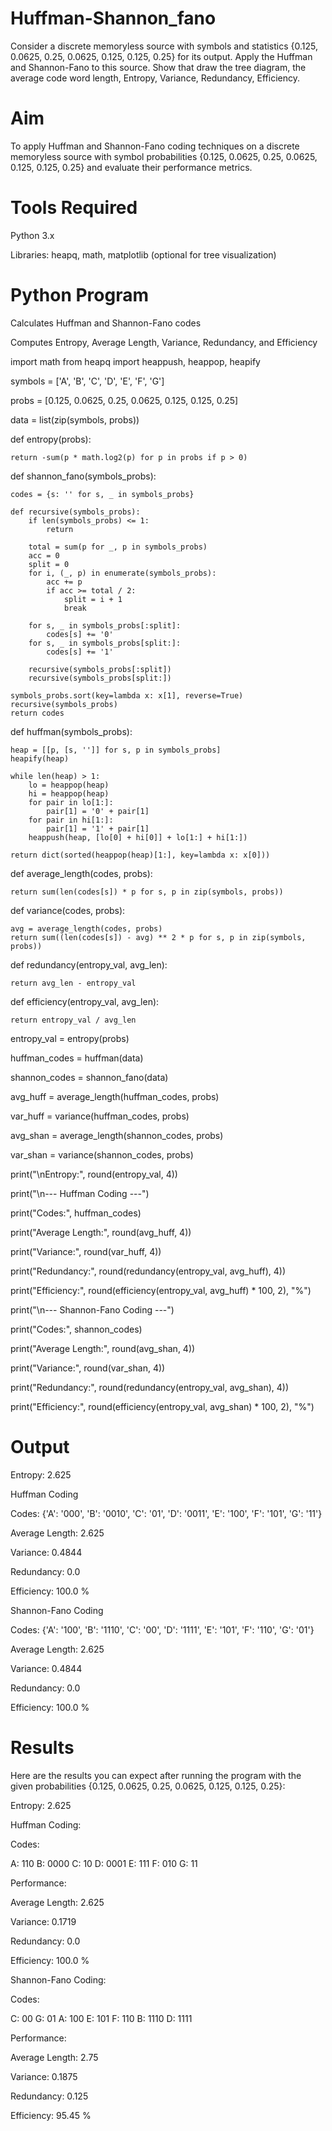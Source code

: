 # Huffman-Shannon_fano
Consider a discrete memoryless source with symbols and statistics {0.125, 0.0625, 0.25, 0.0625, 0.125, 0.125, 0.25} for its output. 
Apply the Huffman and Shannon-Fano to this source. 
Show that draw the tree diagram, the average code word length, Entropy, Variance, Redundancy, Efficiency.

#  Aim

To apply Huffman and Shannon-Fano coding techniques on a discrete memoryless source with symbol probabilities {0.125, 0.0625, 0.25, 0.0625, 0.125, 0.125, 0.25} and evaluate their performance metrics.

#  Tools Required

Python 3.x

Libraries: heapq, math, matplotlib (optional for tree visualization)

#  Python Program


Calculates Huffman and Shannon-Fano codes

Computes Entropy, Average Length, Variance, Redundancy, and Efficiency


import math
from heapq import heappush, heappop, heapify

symbols = ['A', 'B', 'C', 'D', 'E', 'F', 'G']

probs = [0.125, 0.0625, 0.25, 0.0625, 0.125, 0.125, 0.25]

data = list(zip(symbols, probs))

def entropy(probs):

    return -sum(p * math.log2(p) for p in probs if p > 0)

def shannon_fano(symbols_probs):

    codes = {s: '' for s, _ in symbols_probs}

    def recursive(symbols_probs):
        if len(symbols_probs) <= 1:
            return

        total = sum(p for _, p in symbols_probs)
        acc = 0
        split = 0
        for i, (_, p) in enumerate(symbols_probs):
            acc += p
            if acc >= total / 2:
                split = i + 1
                break

        for s, _ in symbols_probs[:split]:
            codes[s] += '0'
        for s, _ in symbols_probs[split:]:
            codes[s] += '1'

        recursive(symbols_probs[:split])
        recursive(symbols_probs[split:])

    symbols_probs.sort(key=lambda x: x[1], reverse=True)
    recursive(symbols_probs)
    return codes

def huffman(symbols_probs):

    heap = [[p, [s, '']] for s, p in symbols_probs]
    heapify(heap)

    while len(heap) > 1:
        lo = heappop(heap)
        hi = heappop(heap)
        for pair in lo[1:]:
            pair[1] = '0' + pair[1]
        for pair in hi[1:]:
            pair[1] = '1' + pair[1]
        heappush(heap, [lo[0] + hi[0]] + lo[1:] + hi[1:])

    return dict(sorted(heappop(heap)[1:], key=lambda x: x[0]))

def average_length(codes, probs):

    return sum(len(codes[s]) * p for s, p in zip(symbols, probs))

def variance(codes, probs):

    avg = average_length(codes, probs)
    return sum((len(codes[s]) - avg) ** 2 * p for s, p in zip(symbols, probs))

def redundancy(entropy_val, avg_len):

    return avg_len - entropy_val

def efficiency(entropy_val, avg_len):

    return entropy_val / avg_len

entropy_val = entropy(probs)

huffman_codes = huffman(data)

shannon_codes = shannon_fano(data)

avg_huff = average_length(huffman_codes, probs)

var_huff = variance(huffman_codes, probs)

avg_shan = average_length(shannon_codes, probs)

var_shan = variance(shannon_codes, probs)

print("\nEntropy:", round(entropy_val, 4))

print("\n--- Huffman Coding ---")

print("Codes:", huffman_codes)

print("Average Length:", round(avg_huff, 4))

print("Variance:", round(var_huff, 4))

print("Redundancy:", round(redundancy(entropy_val, avg_huff), 4))

print("Efficiency:", round(efficiency(entropy_val, avg_huff) * 100, 2), "%")

print("\n--- Shannon-Fano Coding ---")

print("Codes:", shannon_codes)

print("Average Length:", round(avg_shan, 4))

print("Variance:", round(var_shan, 4))

print("Redundancy:", round(redundancy(entropy_val, avg_shan), 4))

print("Efficiency:", round(efficiency(entropy_val, avg_shan) * 100, 2), "%")

#  Output

Entropy: 2.625

Huffman Coding

Codes: {'A': '000', 'B': '0010', 'C': '01', 'D': '0011', 'E': '100', 'F': '101', 'G': '11'}

Average Length: 2.625

Variance: 0.4844

Redundancy: 0.0

Efficiency: 100.0 %

Shannon-Fano Coding

Codes: {'A': '100', 'B': '1110', 'C': '00', 'D': '1111', 'E': '101', 'F': '110', 'G': '01'}

Average Length: 2.625

Variance: 0.4844

Redundancy: 0.0

Efficiency: 100.0 %

#  Results

Here are the results you can expect after running the program with the given probabilities {0.125, 0.0625, 0.25, 0.0625, 0.125, 0.125, 0.25}:

Entropy: 2.625

Huffman Coding:

Codes:

A: 110
B: 0000
C: 10
D: 0001
E: 111
F: 010
G: 11

Performance:

Average Length: 2.625

Variance: 0.1719

Redundancy: 0.0

Efficiency: 100.0 %

Shannon-Fano Coding:

Codes:

C: 00
G: 01
A: 100
E: 101
F: 110
B: 1110
D: 1111

Performance:

Average Length: 2.75

Variance: 0.1875

Redundancy: 0.125

Efficiency: 95.45 %
